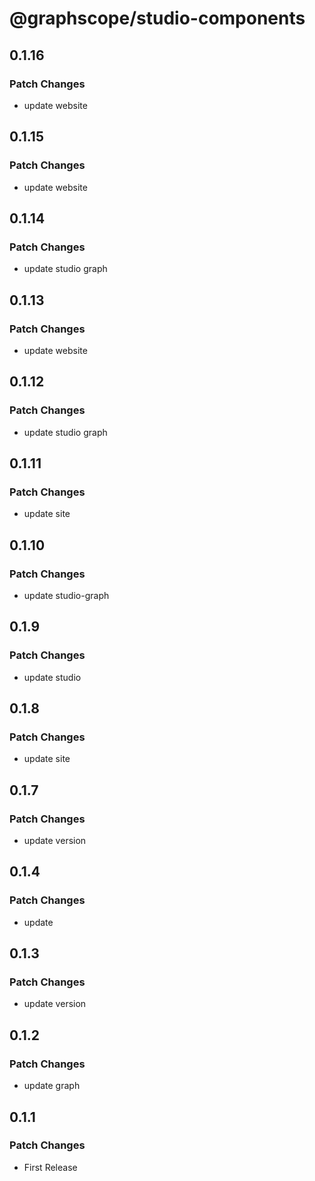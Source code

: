 # @graphscope/studio-components

## 0.1.16

### Patch Changes

- update website

## 0.1.15

### Patch Changes

- update website

## 0.1.14

### Patch Changes

- update studio graph

## 0.1.13

### Patch Changes

- update website

## 0.1.12

### Patch Changes

- update studio graph

## 0.1.11

### Patch Changes

- update site

## 0.1.10

### Patch Changes

- update studio-graph

## 0.1.9

### Patch Changes

- update studio

## 0.1.8

### Patch Changes

- update site

## 0.1.7

### Patch Changes

- update version

## 0.1.4

### Patch Changes

- update

## 0.1.3

### Patch Changes

- update version

## 0.1.2

### Patch Changes

- update graph

## 0.1.1

### Patch Changes

- First Release
